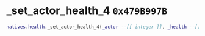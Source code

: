 # _set_actor_health_4 `0x479B997B`

```lua
natives.health._set_actor_health_4(_actor --[[ integer ]], _health --[[ number ]])
```